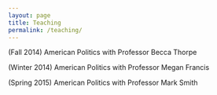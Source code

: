 ```yaml
---
layout: page
title: Teaching
permalink: /teaching/
---
```

(Fall 2014) American Politics with Professor Becca Thorpe

(Winter 2014) American Politics with Professor Megan Francis

(Spring 2015) American Politics with Professor Mark Smith


